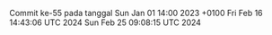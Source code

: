 Commit ke-55 pada tanggal Sun Jan 01 14:00 2023 +0100
Fri Feb 16 14:43:06 UTC 2024
Sun Feb 25 09:08:15 UTC 2024

